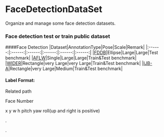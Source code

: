 # FaceDetectionDataSet
Organize and manage some face detection datasets.

### Face detection test or train public dataset

####Face Detection
|Dataset|AnnotationType|Pose|Scale|Remark|
|:------:|:------:|:------:|:------:|:------:|:------:|
|[FDDB](http://vis-www.cs.umass.edu/fddb/index.html)|Ellipse|Large|Large|Test benchmark|
|[AFLW](http://lrs.icg.tugraz.at/research/aflw/)|Single|Large|Large|Train&Test benchmark|
|[WIDER](http://mmlab.ie.cuhk.edu.hk/projects/WIDERFace/)|Rectangle|very Large|very Large|Train&Test benchmark|
|[IJB-A](http://www.nist.gov/itl/iad/ig/facechallenges.cfm)|Rectangle|very Large|Medium|Train&Test benchmark|


#### Label Format:

Related path

Face Number

x y w h pitch yaw roll(up and right is positive)

.

.
